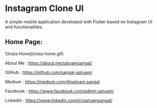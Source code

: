 # Instagram Clone UI

A simple mobile application developed with Flutter based on Instagram UI and functionalities.

## Home Page:

![Insta Home](insta home.gif)





About Me : https://about.me/satyamsangal/

GitHub : https://github.com/sangal-satyam/

Medium : https://medium.com/@satyam.sangal

Facebook : https://www.facebook.com/admin.satyam/

LinkedIn : https://www.linkedin.com/in/satyamsangal/